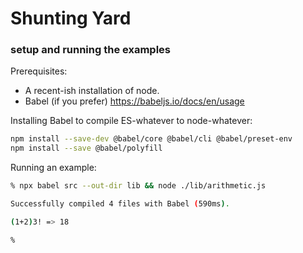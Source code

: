 # Shunting Yard

### setup and running the examples

Prerequisites:

- A recent-ish installation of node.
- Babel (if you prefer) https://babeljs.io/docs/en/usage

Installing Babel to compile ES-whatever to node-whatever:

```bash
npm install --save-dev @babel/core @babel/cli @babel/preset-env
npm install --save @babel/polyfill
```

Running an example:

```bash
% npx babel src --out-dir lib && node ./lib/arithmetic.js

Successfully compiled 4 files with Babel (590ms).

(1+2)3! => 18

%
```

